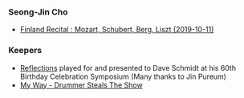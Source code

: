 
### Seong-Jin Cho
- [Finland Recital : Mozart, Schubert, Berg, Liszt (2019-10-11)](https://youtu.be/MP-FHZLP-dA)

### Keepers
- [Reflections](https://youtu.be/xW_D5HHkJnI) played for and presented to Dave Schmidt at his 60th Birthday Celebration Symposium (Many thanks to Jin Pureum)
- [My Way - Drummer Steals The Show](https://youtu.be/a9kPfelTEds)
